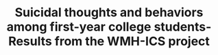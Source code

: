 --- 
abstract: '' 
authors: 
 - P Mortier
 -  RP Auerbach
 -  J Alonso
 -  J Bantjes
 -  C Benjet
 -  P Cuijpers
 -  ...
doi: '' 
featured: false 
publication: '*Journal of the American Academy of Child & Adolescent Psychiatry*, 104' 
publication_short: '' 
publishDate: '2018-01-01' 
title: 'Suicidal thoughts and behaviors among first-year college students- Results from the WMH-ICS project' 
url_code: '' 
url_dataset: '' 
url_pdf: '' 
url_poster: '' 
url_project: '' 
url_slides: '' 
url_source: '' 
url_video: '' 
---